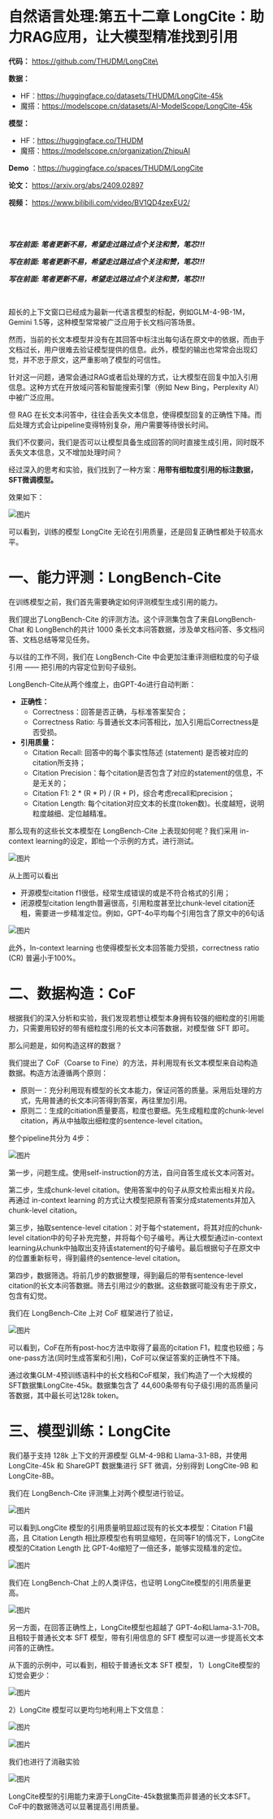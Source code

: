 # 自然语言处理:第五十二章 LongCite：助力RAG应用，让大模型精准找到引用


**代码：** https://github.com/THUDM/LongCite\

**数据：**

* HF：https://huggingface.co/datasets/THUDM/LongCite-45k
* 魔搭：https://modelscope.cn/datasets/AI-ModelScope/LongCite-45k

**模型：**

* HF：https://huggingface.co/THUDM
* 魔搭：https://modelscope.cn/organization/ZhipuAI

 **Demo** ：https://huggingface.co/spaces/THUDM/LongCite

 **论文：** https://arxiv.org/abs/2409.02897

 **视频：** https://www.bilibili.com/video/BV1QD4zexEU2/


<br />

<br />

***写在前面: 笔者更新不易，希望走过路过点个关注和赞，笔芯!!!***

***写在前面: 笔者更新不易，希望走过路过点个关注和赞，笔芯!!!***

***写在前面: 笔者更新不易，希望走过路过点个关注和赞，笔芯!!!***

<br />

超长的上下文窗口已经成为最新一代语言模型的标配，例如GLM-4-9B-1M，Gemini 1.5等，这种模型常常被广泛应用于长文档问答场景。

然而，当前的长文本模型并没有在其回答中标注出每句话在原文中的依据，而由于文档过长，用户很难去验证模型提供的信息。此外，模型的输出也常常会出现幻觉，并不忠于原文，这严重影响了模型的可信性。

针对这一问题，通常会通过RAG或者后处理的方式，让大模型在回复中加入引用信息。这种方式在开放域问答和智能搜索引擎（例如 New Bing，Perplexity AI）中被广泛应用。

但 RAG 在长文本问答中，往往会丢失文本信息，使得模型回复的正确性下降。而后处理方式会让pipeline变得特别复杂，用户需要等待很长时间。

我们不仅要问，我们是否可以让模型具备生成回答的同时直接生成引用，同时既不丢失文本信息，又不增加处理时间？

经过深入的思考和实验，我们找到了一种方案：**用带有细粒度引用的标注数据，SFT微调模型。**

效果如下：

![图片](https://mmbiz.qpic.cn/sz_mmbiz_png/Eu2cI2IojBIj6kDXFP9tRxhsHq6TNVE7d29U77NIia5Lb4wfv7DRqkrv44WjFYz9uGibM3ZWAy7ANGeOogrr2pUA/640?wx_fmt=png&from=appmsg&tp=webp&wxfrom=5&wx_lazy=1&wx_co=1)

可以看到，训练的模型 LongCite 无论在引用质量，还是回复正确性都处于较高水平。



# **一、能力评测：LongBench-Cite**

在训练模型之前，我们首先需要确定如何评测模型生成引用的能力。

我们提出了LongBench-Cite 的评测方法。这个评测集包含了来自LongBench-Chat 和 LongBench的共计 1000 条长文本问答数据，涉及单文档问答、多文档问答、文档总结等常见任务。

与以往的工作不同，我们在 LongBench-Cite 中会更加注重评测细粒度的句子级引用 —— 把引用的内容定位到句子级别。

LongBench-Cite从两个维度上，由GPT-4o进行自动判断：

* **正确性：**
  * Correctness：回答是否正确，与标准答案契合；
  * Correctness Ratio:  与普通长文本问答相比，加入引用后Correctness是否受损。
* **引用质量：**
  * Citation Recall: 回答中的每个事实性陈述 (statement) 是否被对应的citation所支持；
  * Citation Precision：每个citation是否包含了对应的statement的信息，不是无关的；
  * Citation F1: 2 * (R * P) / (R + P)，综合考虑recall和precision；
  * Citation Length: 每个citation对应文本的长度(token数)。长度越短，说明粒度越细、定位越精准。

那么现有的这些长文本模型在 LongBench-Cite 上表现如何呢？我们采用 in-context learning的设定，即给一个示例的方式，进行测试。

![图片](https://mmbiz.qpic.cn/sz_mmbiz_png/Eu2cI2IojBIj6kDXFP9tRxhsHq6TNVE7zoqiaOA1k7oJYg3oxRPMoXjAjY1ppv8gxoE5QoxhOJAc9dVB8Y8nCNA/640?wx_fmt=png&from=appmsg&tp=webp&wxfrom=5&wx_lazy=1&wx_co=1)

从上图可以看出

* 开源模型citation f1很低，经常生成错误的或是不符合格式的引用；
* 闭源模型citation length普遍很高，引用粒度甚至比chunk-level citation还粗，需要进一步精准定位。例如，GPT-4o平均每个引用包含了原文中的6句话

![图片](https://mmbiz.qpic.cn/sz_mmbiz_png/Eu2cI2IojBIj6kDXFP9tRxhsHq6TNVE7iblBYfibibeoL7NsayLIcrxRu6z3t6BTcibf43UvvSIyNM8WMicrXDic4ib5Q/640?wx_fmt=png&from=appmsg&tp=webp&wxfrom=5&wx_lazy=1&wx_co=1)

此外，In-context learning 也使得模型长文本回答能力受损，correctness ratio (CR) 普遍小于100%。

# **二、数据构造：CoF**

根据我们的深入分析和实验，我们发现若想让模型本身拥有较强的细粒度的引用能力，只需要用较好的带有细粒度引用的长文本问答数据，对模型做 SFT 即可。

那么问题是，如何构造这样的数据？

我们提出了 CoF（Coarse to Fine）的方法，并利用现有长文本模型来自动构造数据。构造方法遵循两个原则：

* 原则一：充分利用现有模型的长文本能力，保证问答的质量。采用后处理的方式，先用普通的长文本问答得到答案，再往里加引用。
* 原则二：生成的citiation质量要高，粒度也要细。先生成粗粒度的chunk-level citation，再从中抽取出细粒度的sentence-level citation。

整个pipeline共分为 4步：

![图片](https://mmbiz.qpic.cn/sz_mmbiz_png/Eu2cI2IojBIj6kDXFP9tRxhsHq6TNVE7OaEjnDZG56O4kgWLgTaVJIJJGBdtW5BDCyibRv8vw4j0oQXv8flj1Hw/640?wx_fmt=png&from=appmsg&tp=webp&wxfrom=5&wx_lazy=1&wx_co=1)

第一步，问题生成。使用self-instruction的方法，自问自答生成长文本问答对。

第二步，生成chunk-level citation。使用答案中的句子从原文检索出相关片段。再通过 in-context learning 的方式让大模型把原有答案分成statements并加入chunk-level citation。

第三步，抽取sentence-level citation：对于每个statement，将其对应的chunk-level citation中的句子补充完整，并将每个句子编号。再让大模型通过in-context learning从chunk中抽取出支持该statement的句子编号。最后根据句子在原文中的位置重新标号，得到最终的sentence-level citation。

第四步，数据筛选。将前几步的数据整理，得到最后的带有sentence-level citation的长文本问答数据。筛去引用过少的数据。这些数据可能没有忠于原文，包含有幻觉。

我们在 LongBench-Cite 上对 CoF 框架进行了验证，

![图片](https://mmbiz.qpic.cn/sz_mmbiz_png/Eu2cI2IojBIj6kDXFP9tRxhsHq6TNVE7RVS2N5TdVJKT9b9QtKGVVRibHiakotkMIROaFZRlcyKop8nFNCAR68xg/640?wx_fmt=png&from=appmsg&tp=webp&wxfrom=5&wx_lazy=1&wx_co=1)

可以看到，CoF在所有post-hoc方法中取得了最高的citation F1，粒度也较细；与one-pass方法(同时生成答案和引用)，CoF可以保证答案的正确性不下降。

通过收集GLM-4预训练语料中的长文档和CoF框架，我们构造了一个大规模的SFT数据集LongCite-45k。数据集包含了 44,600条带有句子级引用的高质量问答数据，其中最长可达128k token。

# **三、模型训练：LongCite**

我们基于支持 128k 上下文的开源模型 GLM-4-9B和 Llama-3.1-8B，并使用 LongCite-45k 和 ShareGPT 数据集进行 SFT 微调，分别得到 LongCite-9B 和 LongCite-8B。

我们在 LongBench-Cite 评测集上对两个模型进行验证。

![图片](https://mmbiz.qpic.cn/sz_mmbiz_png/Eu2cI2IojBIj6kDXFP9tRxhsHq6TNVE7WP7K8KwvlXR9uQ8r32zicguQmwLlv77w4YbOWZwSCA9MNxhruj00awA/640?wx_fmt=png&from=appmsg&tp=webp&wxfrom=5&wx_lazy=1&wx_co=1)

可以看到LongCite 模型的引用质量明显超过现有的长文本模型：Citation F1最高，且 Citation Length 相比原模型也有明显缩短，在同等F1的情况下，LongCite 模型的Citation Length 比 GPT-4o缩短了一倍还多，能够实现精准的定位。

![图片](https://mmbiz.qpic.cn/sz_mmbiz_png/Eu2cI2IojBIj6kDXFP9tRxhsHq6TNVE7RXZsw9GqLCCZa2l2SYnhHlVkwgxe34T47ZlscNTN5V06UhsDaNf3gA/640?wx_fmt=png&from=appmsg&tp=webp&wxfrom=5&wx_lazy=1&wx_co=1)

我们在 LongBench-Chat 上的人类评估，也证明 LongCite模型的引用质量更高。

![图片](https://mmbiz.qpic.cn/sz_mmbiz_png/Eu2cI2IojBIj6kDXFP9tRxhsHq6TNVE7OI6P1MJwwenCBXHlnjNhLFyA0bSqTmCSDmvlHlNNeiaLUqqbRxQ3iarw/640?wx_fmt=png&from=appmsg&tp=webp&wxfrom=5&wx_lazy=1&wx_co=1)

另一方面，在回答正确性上，LongCite模型也超越了 GPT-4o和Llama-3.1-70B。且相较于普通长文本 SFT 模型，带有引用信息的 SFT 模型可以进一步提高长文本问答的正确性。

从下面的示例中，可以看到，相较于普通长文本 SFT 模型， 1）LongCite模型的幻觉会更少：

![图片](https://mmbiz.qpic.cn/sz_mmbiz_png/Eu2cI2IojBIj6kDXFP9tRxhsHq6TNVE7mAbEianno4rialchPQTH49RIAy11WLfMic47I5RP2fNxjanprrEhHChBw/640?wx_fmt=png&from=appmsg&tp=webp&wxfrom=5&wx_lazy=1&wx_co=1)

2）LongCite 模型可以更均匀地利用上下文信息：

![图片](https://mmbiz.qpic.cn/sz_mmbiz_png/Eu2cI2IojBIj6kDXFP9tRxhsHq6TNVE75YZAOjra6E4Y4OwVtfsgfwmwyytXvVRfRmcQKUHTza11M33hPUUIkw/640?wx_fmt=png&from=appmsg&tp=webp&wxfrom=5&wx_lazy=1&wx_co=1)

![图片](https://mmbiz.qpic.cn/sz_mmbiz_png/Eu2cI2IojBIj6kDXFP9tRxhsHq6TNVE7kWyp6xOFZcqShEMEVqD8Q5JlicB32FJmWrSia73GoHeogTcYY1Grw2BQ/640?wx_fmt=png&from=appmsg&tp=webp&wxfrom=5&wx_lazy=1&wx_co=1)

我们也进行了消融实验

![图片](https://mmbiz.qpic.cn/sz_mmbiz_png/Eu2cI2IojBIj6kDXFP9tRxhsHq6TNVE78rrxVtmn9f126xTxV9s2g6tJ7eXcjS8iaTsDRh3AbibY5vIjicJl0MlPw/640?wx_fmt=png&from=appmsg&tp=webp&wxfrom=5&wx_lazy=1&wx_co=1)

LongCite模型的引用能力来源于LongCite-45k数据集而非普通的长文本SFT。CoF中的数据筛选可以显著提高引用质量。
